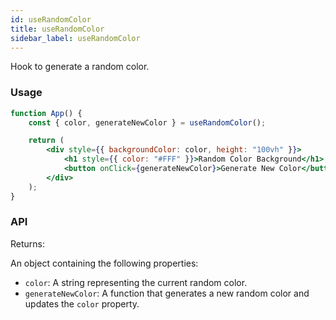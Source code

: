 ```yaml
---
id: useRandomColor
title: useRandomColor
sidebar_label: useRandomColor
---
```


Hook to generate a random color.

### Usage

```jsx live
function App() {
	const { color, generateNewColor } = useRandomColor();

	return (
		<div style={{ backgroundColor: color, height: "100vh" }}>
			<h1 style={{ color: "#FFF" }}>Random Color Background</h1>
			<button onClick={generateNewColor}>Generate New Color</button>
		</div>
	);
}
```

### API

Returns:

An object containing the following properties:

- `color`: A string representing the current random color.
- `generateNewColor`: A function that generates a new random color and updates the `color` property.
